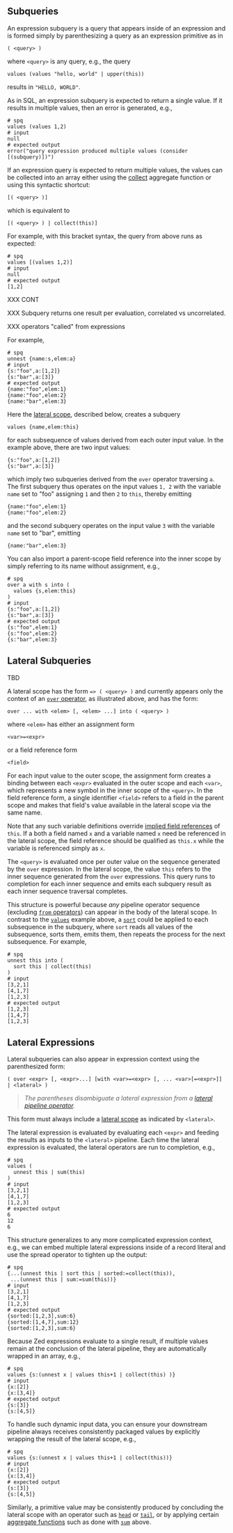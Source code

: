 ## Subqueries

An expression subquery is a query that appears inside of an expression
and is formed simply by parenthesizing a query as an expression primitive
as in 
```
( <query> )
```
where `<query>` is any query, e.g., the query
```
values (values "hello, world" | upper(this))
```
results in `"HELLO, WORLD"`.

As in SQL, an expression subquery is expected to return a single value.
If it results in multiple values, then an error is generated, e.g.,
```mdtest-spq {data-layout="stacked"}
# spq
values (values 1,2)
# input
null
# expected output
error("query expression produced multiple values (consider [(subquery)])")
```
If an expression query is expected to return multiple values,
the values can be collected into an array either using the
[collect](../aggregates/collect.md) aggregate function or
using this syntactic shortcut:
```
[( <query> )]
```
which is equivalent to
```
[( <query> ) | collect(this)]
```
For example, with this bracket syntax, the query from above runs as expected:
```mdtest-spq
# spq
values [(values 1,2)]
# input
null
# expected output
[1,2]
```

XXX CONT

XXX Subquery returns one result per evaluation, correlated vs uncorrelated.

XXX operators "called" from expressions

For example,
```mdtest-spq
# spq
unnest {name:s,elem:a}
# input
{s:"foo",a:[1,2]}
{s:"bar",a:[3]}
# expected output
{name:"foo",elem:1}
{name:"foo",elem:2}
{name:"bar",elem:3}
```

Here the [lateral scope](#lateral-scope), described below, creates a subquery
```
values {name,elem:this}
```
for each subsequence of values derived from each outer input value.
In the example above, there are two input values:
```
{s:"foo",a:[1,2]}
{s:"bar",a:[3]}
```
which imply two subqueries derived from the `over` operator traversing `a`.
The first subquery thus operates on the input values `1, 2` with the variable
`name` set to "foo" assigning `1` and then `2` to `this`, thereby emitting
```
{name:"foo",elem:1}
{name:"foo",elem:2}
```
and the second subquery operates on the input value `3` with the variable
`name` set to "bar", emitting
```
{name:"bar",elem:3}
```

You can also import a parent-scope field reference into the inner scope by
simply referring to its name without assignment, e.g.,
```mdtest-spq-skip
# spq
over a with s into (
  values {s,elem:this}
)
# input
{s:"foo",a:[1,2]}
{s:"bar",a:[3]}
# expected output
{s:"foo",elem:1}
{s:"foo",elem:2}
{s:"bar",elem:3}
```

## Lateral Subqueries

TBD

A lateral scope has the form `=> ( <query> )` and currently appears
only the context of an [`over` operator](operators/over.md),
as illustrated above, and has the form:
```
over ... with <elem> [, <elem> ...] into ( <query> )
```
where `<elem>` has either an assignment form
```
<var>=<expr>
```
or a field reference form
```
<field>
```
For each input value to the outer scope, the assignment form creates a binding
between each `<expr>` evaluated in the outer scope and each `<var>`, which
represents a new symbol in the inner scope of the `<query>`.
In the field reference form, a single identifier `<field>` refers to a field
in the parent scope and makes that field's value available in the lateral scope
via the same name.

Note that any such variable definitions override [implied field references](pipeline-model.md#implied-field-references) of
`this`. If a both a field named `x` and a variable named `x` need be
referenced in the lateral scope, the field reference should be qualified as
`this.x` while the variable is referenced simply as `x`.

The `<query>` is evaluated once per outer value
on the sequence generated by the `over` expression.  In the lateral scope,
the value `this` refers to the inner sequence generated from the `over` expressions.
This query runs to completion for each inner sequence and emits
each subquery result as each inner sequence traversal completes.

This structure is powerful because _any_ pipeline operator sequence (excluding
[`from` operators](operators/from.md)) can appear in the body of
the lateral scope.  In contrast to the [`values`](operators/values.md) example above, a [`sort`](operators/sort.md) could be
applied to each subsequence in the subquery, where `sort`
reads all values of the subsequence, sorts them, emits them, then
repeats the process for the next subsequence.  For example,
```mdtest-spq
# spq
unnest this into (
  sort this | collect(this)
)
# input
[3,2,1]
[4,1,7]
[1,2,3]
# expected output
[1,2,3]
[1,4,7]
[1,2,3]
```

## Lateral Expressions

Lateral subqueries can also appear in expression context using the
parenthesized form:
```
( over <expr> [, <expr>...] [with <var>=<expr> [, ... <var>[=<expr>]] | <lateral> )
```

> _The parentheses disambiguate a lateral expression from a [lateral pipeline operator](operators/over.md)._

This form must always include a [lateral scope](#lateral-scope) as indicated by `<lateral>`.

The lateral expression is evaluated by evaluating each `<expr>` and feeding
the results as inputs to the `<lateral>` pipeline.  Each time the
lateral expression is evaluated, the lateral operators are run to completion,
e.g.,
```mdtest-spq
# spq
values (
  unnest this | sum(this)
)
# input
[3,2,1]
[4,1,7]
[1,2,3]
# expected output
6
12
6
```

This structure generalizes to any more complicated expression context,
e.g., we can embed multiple lateral expressions inside of a record literal
and use the spread operator to tighten up the output:
```mdtest-spq
# spq
{...(unnest this | sort this | sorted:=collect(this)),
 ...(unnest this | sum:=sum(this))}
# input
[3,2,1]
[4,1,7]
[1,2,3]
# expected output
{sorted:[1,2,3],sum:6}
{sorted:[1,4,7],sum:12}
{sorted:[1,2,3],sum:6}
```

Because Zed expressions evaluate to a single result, if multiple values remain
at the conclusion of the lateral pipeline, they are automatically wrapped in
an array, e.g.,
```mdtest-spq
# spq
values {s:(unnest x | values this+1 | collect(this) )}
# input
{x:[2]}
{x:[3,4]}
# expected output
{s:[3]}
{s:[4,5]}
```

To handle such dynamic input data, you can ensure your downstream pipeline
always receives consistently packaged values by explicitly wrapping the result
of the lateral scope, e.g.,
```mdtest-spq
# spq
values {s:(unnest x | values this+1 | collect(this))}
# input
{x:[2]}
{x:[3,4]}
# expected output
{s:[3]}
{s:[4,5]}
```

Similarly, a primitive value may be consistently produced by concluding the
lateral scope with an operator such as [`head`](operators/head.md) or
[`tail`](operators/tail.md), or by applying certain [aggregate functions](aggregates/_index.md)
such as done with [`sum`](aggregates/sum.md) above.
